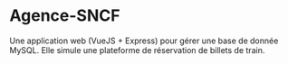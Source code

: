 # Agence-SNCF
Une application web (VueJS + Express) pour gérer une base de donnée MySQL. Elle simule une plateforme de réservation de billets de train.
